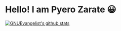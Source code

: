 # Hello! I am Pyero Zarate 😀

[![GNUEvangelist's github stats](https://github-readme-stats.vercel.app/api?username=GNUEvangelist&show_icons=true&theme=default)](https://github.com/GNUEvangelist/)
